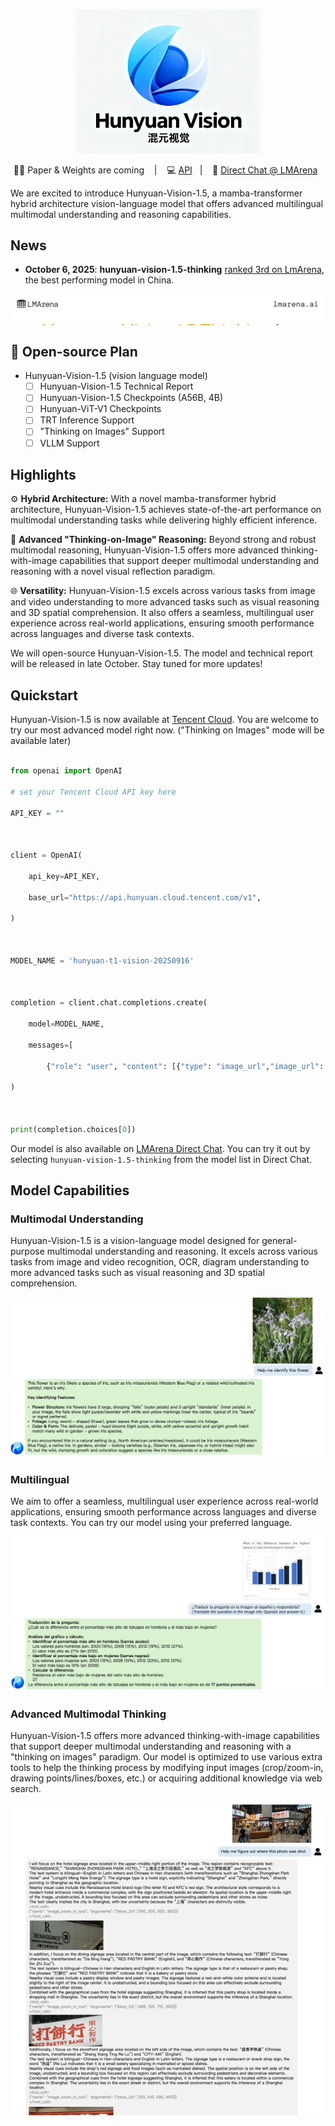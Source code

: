 <p align="center">

<img src="./assets/HunyuanVisionLogoV3.png" width="300" alt="Hunyuan Vision Logo">

</p>


<p align="center">
📑🤗 Paper & Weights are coming &nbsp&nbsp | &nbsp&nbsp 💻 <a href="https://cloud.tencent.com/document/product/1729/104753">API</a>&nbsp&nbsp | &nbsp&nbsp 💭 <a href="https://lmarena.ai/?mode=direct">Direct Chat @ LMArena</a>&nbsp&nbsp
</p>





We are excited to introduce Hunyuan-Vision-1.5, a mamba-transformer hybrid architecture vision-language model that offers advanced multilingual multimodal understanding and reasoning capabilities. 



## News

- **October 6, 2025**: **hunyuan-vision-1.5-thinking** <a href="https://x.com/arena/status/1975257734053503260">ranked 3rd on LmArena</a>, the best performing model in China.
  
<div style="max-height:50px; overflow-y:auto;">

  <img src="./assets/hunyuan-vision-lmarena.jfif" width="600" alt="LmArena Vision">

</div>


## 📑 Open-source Plan

- Hunyuan-Vision-1.5 (vision language model)
  - [ ] Hunyuan-Vision-1.5 Technical Report
  - [ ] Hunyuan-Vision-1.5 Checkpoints (A56B, 4B)
  - [ ] Hunyuan-ViT-V1 Checkpoints
  - [ ] TRT Inference Support
  - [ ] "Thinking on Images" Support
  - [ ] VLLM Support
  
## Highlights

⚙️ **Hybrid Architecture:** With a novel mamba-transformer hybrid architecture, Hunyuan-Vision-1.5 achieves state-of-the-art performance on multimodal understanding tasks while delivering highly efficient inference. 

🧩 **Advanced "Thinking-on-Image" Reasoning:** Beyond strong and robust multimodal reasoning, Hunyuan-Vision-1.5 offers more advanced thinking-with-image capabilities that support deeper multimodal understanding and reasoning with a novel visual reflection paradigm.

🌐 **Versatility:** Hunyuan-Vision-1.5 excels across various tasks from image and video understanding to more advanced tasks such as visual reasoning and 3D spatial comprehension. It also offers a seamless, multilingual user experience across real-world applications, ensuring smooth performance across languages and diverse task contexts.

We will open-source Hunyuan-Vision-1.5. The model and technical report will be released in late October. Stay tuned for more updates! 


## Quickstart



Hunyuan-Vision-1.5 is now available at [Tencent Cloud](https://cloud.tencent.com/document/product/1729/104753). You are welcome to try our most advanced model right now. ("Thinking on Images" mode will be available later)


```python

from openai import OpenAI

# set your Tencent Cloud API key here

API_KEY = ""



client = OpenAI(

    api_key=API_KEY,

    base_url="https://api.hunyuan.cloud.tencent.com/v1",

)



MODEL_NAME = 'hunyuan-t1-vision-20250916'



completion = client.chat.completions.create(

    model=MODEL_NAME,

    messages=[

        {"role": "user", "content": [{"type": "image_url","image_url": {"url": "https://dscache.tencent-cloud.cn/upload/uploader/hunyuan-64b418fd052c033b228e04bc77bbc4b54fd7f5bc.png"}},{"type": "text", "text": "What is it?"},]}]

)



print(completion.choices[0])

```



Our model is also available on [LMArena Direct Chat](https://lmarena.ai/?mode=direct). You can try it out by selecting `hunyuan-vision-1.5-thinking` from the model list in Direct Chat. 





## Model Capabilities



### Multimodal Understanding



Hunyuan-Vision-1.5 is a vision-language model designed for general-purpose multimodal understanding and reasoning. It excels across various tasks from image and video recognition, OCR, diagram understanding to more advanced tasks such as visual reasoning and 3D spatial comprehension.



<div style="max-height:500px; overflow-y:auto;">

  <img src="./assets/demo-recognition.jpg" alt="Long Image">

</div>



### Multilingual 

We aim to offer a seamless, multilingual user experience across real-world applications, ensuring smooth performance across languages and diverse task contexts. You can try our model using your preferred language.





<div style="max-height:500px; overflow-y:auto;">

  <img src="./assets/demo-multilingual.jpg" alt="Long Image">

</div>



### Advanced Multimodal Thinking



Hunyuan-Vision-1.5 offers more advanced thinking-with-image capabilities that support deeper multimodal understanding and reasoning with a "thinking on images" paradigm. Our model is optimized to use various extra tools to help the thinking process by modifying input images (crop/zoom-in, drawing points/lines/boxes, etc.) or acquiring additional knowledge via web search.



<div style="max-height:500px; overflow-y:auto;">

  <img src="./assets/demo-thinking-with-images.jpg" alt="Long Image">

</div>
